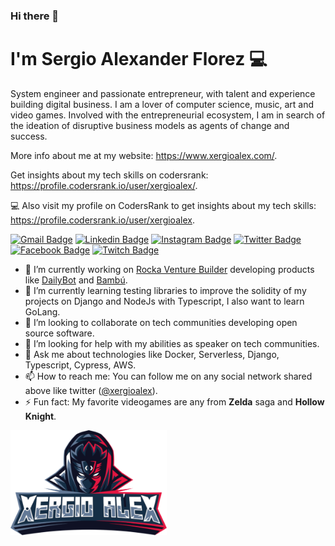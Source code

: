 ### Hi there 👋

# I'm Sergio Alexander Florez :computer: 

System engineer and passionate entrepreneur, with talent and experience building digital business.
I am a lover of computer science, music, art and video games. Involved with the entrepreneurial ecosystem, I am in search of the ideation of disruptive business models as agents of change and success.

More info about me at my website: https://www.xergioalex.com/.

Get insights about my tech skills on codersrank: https://profile.codersrank.io/user/xergioalex/.

:computer: Also visit my profile on CodersRank to get insights about my tech skills: https://profile.codersrank.io/user/xergioalex.

[![Gmail Badge](https://img.shields.io/badge/Gmail-D14836?style=for-the-badge&logo=gmail&logoColor=white)](mailto:xergioalex@gmail.com)
[![Linkedin Badge](https://img.shields.io/badge/LinkedIn-0077B5?style=for-the-badge&logo=linkedin&logoColor=white)](https://www.linkedin.com/in/xergioalex/)
[![Instagram Badge](https://img.shields.io/badge/Instagram-E4405F?style=for-the-badge&logo=instagram&logoColor=white)](https://www.instagram.com/xergioalex/)
[![Twitter Badge](https://img.shields.io/badge/Twitter-1DA1F2?style=for-the-badge&logo=twitter&logoColor=white)](https://twitter.com/XergioAleX)
[![Facebook Badge](https://img.shields.io/badge/Facebook-1877F2?style=for-the-badge&logo=facebook&logoColor=white)](https://www.facebook.com/xergioalex)
[![Twitch Badge](https://img.shields.io/badge/Twitch-9146FF?style=for-the-badge&logo=twitch&logoColor=white)](https://www.twitch.tv/xergioalex)

- 🔭 I’m currently working on [Rocka Venture Builder](https://rocka.co/) developing products like [DailyBot](https://www.dailybot.com/) and [Bambú](https://www.appbambu.com/).
- 🌱 I’m currently learning testing libraries to improve the solidity of my projects on Django and NodeJs with Typescript, I also want to learn GoLang.
- 👯 I’m looking to collaborate on tech communities developing open source software.
- 🤔 I’m looking for help with my abilities as speaker on tech communities.
- 💬 Ask me about technologies like Docker, Serverless, Django, Typescript, Cypress, AWS.
- 📫 How to reach me: You can follow me on any social network shared above like twitter ([@xergioalex](https://twitter.com/XergioAleX)).
- ⚡ Fun fact: My favorite videogames are any from **Zelda** saga and **Hollow Knight**.

<a href="https://www.xergioalex.com/" target="_blank">
  <img alt="XergioAleX Logo" src="xergioalex-logo.png" width="250">
</a>

